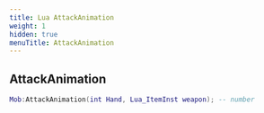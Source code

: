 ```yaml
---
title: Lua AttackAnimation
weight: 1
hidden: true
menuTitle: AttackAnimation
---
```

## AttackAnimation
```lua
Mob:AttackAnimation(int Hand, Lua_ItemInst weapon); -- number
```